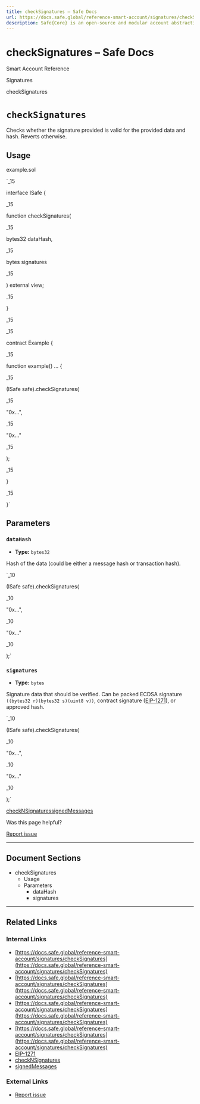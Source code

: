 ```yaml
---
title: checkSignatures – Safe Docs
url: https://docs.safe.global/reference-smart-account/signatures/checkSignatures
description: Safe{Core} is an open-source and modular account abstraction stack. Learn about its features and how to use it.
---
```


# checkSignatures – Safe Docs

Smart Account Reference

Signatures

checkSignatures

# `checkSignatures`

Checks whether the signature provided is valid for the provided data and hash. Reverts otherwise.

## Usage



example.sol

`_15

interface ISafe {

_15

function checkSignatures(

_15

bytes32 dataHash,

_15

bytes signatures

_15

) external view;

_15

}

_15

_15

contract Example {

_15

function example() ... {

_15

(ISafe safe).checkSignatures(

_15

"0x...",

_15

"0x..."

_15

);

_15

}

_15

}`

## Parameters

### `dataHash`

- **Type:** `bytes32`

Hash of the data (could be either a message hash or transaction hash).

`_10

(ISafe safe).checkSignatures(

_10

"0x...",

_10

"0x..."

_10

);`

### `signatures`

- **Type:** `bytes`

Signature data that should be verified. Can be packed ECDSA signature `((bytes32 r)(bytes32 s)(uint8 v))`, contract signature ([EIP-1271](/home/glossary#eip-1271)), or approved hash.

`_10

(ISafe safe).checkSignatures(

_10

"0x...",

_10

"0x..."

_10

);`

[checkNSignatures](/reference-smart-account/signatures/checkNSignatures "checkNSignatures")[signedMessages](/reference-smart-account/signatures/signedMessages "signedMessages")

Was this page helpful?

[Report issue](https://github.com/safe-global/safe-docs/issues/new?assignees=&labels=nextra-feedback&projects=&template=nextra-feedback.yml&title=%5BFeedback%5D+)

---

## Document Sections

- checkSignatures
  - Usage
  - Parameters
    - dataHash
    - signatures

---

## Related Links

### Internal Links

- [https://docs.safe.global/reference-smart-account/signatures/checkSignatures](https://docs.safe.global/reference-smart-account/signatures/checkSignatures)
- [https://docs.safe.global/reference-smart-account/signatures/checkSignatures](https://docs.safe.global/reference-smart-account/signatures/checkSignatures)
- [https://docs.safe.global/reference-smart-account/signatures/checkSignatures](https://docs.safe.global/reference-smart-account/signatures/checkSignatures)
- [https://docs.safe.global/reference-smart-account/signatures/checkSignatures](https://docs.safe.global/reference-smart-account/signatures/checkSignatures)
- [EIP-1271](https://docs.safe.global/home/glossary)
- [checkNSignatures](https://docs.safe.global/reference-smart-account/signatures/checkNSignatures)
- [signedMessages](https://docs.safe.global/reference-smart-account/signatures/signedMessages)

### External Links

- [Report issue](https://github.com/safe-global/safe-docs/issues/new?assignees=&labels=nextra-feedback&projects=&template=nextra-feedback.yml&title=%5BFeedback%5D+)
